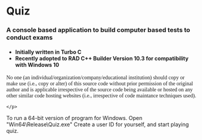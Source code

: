 # Quiz
<h3> A console based application to build computer based tests to conduct exams </h3>
<h4 style="font: Consolas">
 <ul>
	<li>Initially written in Turbo C </li>
	<li>Recently adopted to RAD C++ Builder Version 10.3 for compatibility with Windows 10</li>
 </ul>
</h4>

<div style="font-family: Consolas">
	<p>
	No one (an individual/organization/company/educational institution) should copy or make use (i.e., copy or alter) of this source code without prior permission of the original author and is applicable irrespective of the source code being available or hosted on any other similar code hosting websites (i.e., irrespective of code maintance techniques used).
	
	</p>
	
</div>
<div>
	To run a 64-bit version of program for Windows.
	Open "Win64\Release\Quiz.exe"
	Create a user ID for yourself, and start playing quiz. 
</div>

